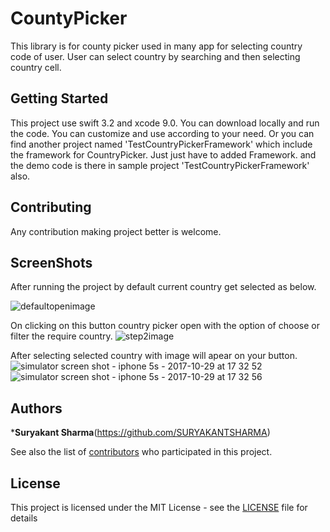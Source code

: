 # CountyPicker

This library is for county picker used in many app for selecting country code of user. User can select country by searching and then selecting country cell.


## Getting Started

This project use swift 3.2 and xcode 9.0. You can download locally and run the code. You can customize and use according to your need. Or you can find another project named 'TestCountryPickerFramework' which include the framework for CountryPicker. Just just have to added Framework. and the demo code is there in sample project 'TestCountryPickerFramework' also.

## Contributing

Any contribution making project better is welcome.

## ScreenShots
After running the project by default current country get selected as below.

![defaultopenimage](https://user-images.githubusercontent.com/6416095/32143334-fade5698-bc64-11e7-8ced-6cd30987974e.png)



On clicking on this button country picker open with the option of choose or filter the require country.
![step2image](https://user-images.githubusercontent.com/6416095/32143344-40f55c80-bc65-11e7-98d7-5429654940a2.png)


After selecting selected country with image will apear on your button.
![simulator screen shot - iphone 5s - 2017-10-29 at 17 32 52](https://user-images.githubusercontent.com/6416095/32143470-debef3f8-bc66-11e7-8460-502e5cff1491.png)
![simulator screen shot - iphone 5s - 2017-10-29 at 17 32 56](https://user-images.githubusercontent.com/6416095/32143474-ed599846-bc66-11e7-8521-8b1bf629b06d.png)


## Authors

***Suryakant Sharma**(https://github.com/SURYAKANTSHARMA)

See also the list of [contributors](https://github.com/SURYAKANTSHARMA/CountyPicker/contributors) who participated in this project.

## License

This project is licensed under the MIT License - see the [LICENSE](LICENSE) file for details


